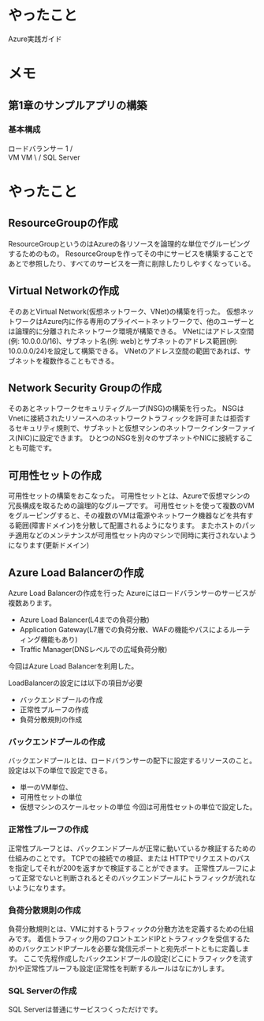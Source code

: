 # やったこと
Azure実践ガイド

# メモ
## 第1章のサンプルアプリの構築

###  基本構成
ロードバランサー 1 
     /    \
    VM     VM
     \     /
    SQL Server

# やったこと
## ResourceGroupの作成
ResourceGroupというのはAzureの各リソースを論理的な単位でグルーピングするためのもの。
ResourceGroupを作ってその中にサービスを構築することであとで参照したり、すべてのサービスを一斉に削除したりしやすくなっている。

## Virtual Networkの作成
そのあとVirtual Network(仮想ネットワーク、VNet)の構築を行った。
仮想ネットワークはAzure内に作る専用のプライベートネットワークで、他のユーザーとは論理的に分離されたネットワーク環境が構築できる。
VNetにはアドレス空間(例: 10.0.0.0/16)、サブネット名(例: web)とサブネットのアドレス範囲(例: 10.0.0.0/24)を設定して構築できる。
VNetのアドレス空間の範囲であれば、サブネットを複数作ることもできる。

## Network Security Groupの作成
そのあとネットワークセキュリティグループ(NSG)の構築を行った。
NSGはVnetに接続されたリソースへのネットワークトラフィックを許可または拒否するセキュリティ規則で、サブネットと仮想マシンのネットワークインターファイス(NIC)に設定できます。
ひとつのNSGを別々のサブネットやNICに接続することも可能です。

## 可用性セットの作成
可用性セットの構築をおこなった。
可用性セットとは、Azureで仮想マシンの冗長構成を取るための論理的なグループです。
可用性セットを使って複数のVMをグルーピングすると、その複数のVMは電源やネットワーク機器などを共有する範囲(障害ドメイン)を分散して配置されるようになります。
またホストのパッチ適用などのメンテナンスが可用性セット内のマシンで同時に実行されないようになります(更新ドメイン)

## Azure Load Balancerの作成
Azure Load Balancerの作成を行った
Azureにはロードバランサーのサービスが複数あります。
- Azure Load Balancer(L4までの負荷分散)
- Application Gateway(L7層での負荷分散、WAFの機能やパスによるルーティング機能もあり)
- Traffic Manager(DNSレベルでの広域負荷分散)

今回はAzure Load Balancerを利用した。

LoadBalancerの設定には以下の項目が必要
- バックエンドプールの作成
- 正常性プルーフの作成
- 負荷分散規則の作成

### バックエンドプールの作成
バックエンドプールとは、ロードバランサーの配下に設定するリソースのこと。
設定は以下の単位で設定できる。
- 単一のVM単位、
- 可用性セットの単位
- 仮想マシンのスケールセットの単位
今回は可用性セットの単位で設定した。

### 正常性プルーフの作成
正常性プルーフとは、パックエンドプールが正常に動いているか検証するための仕組みのことです。
TCPでの接続での検証、または HTTPでリクエストのパスを指定してそれが200を返すかで検証することができます。
正常性プルーフによって正常でないと判断されるとそのバックエンドプールにトラフィックが流れないようになります。

### 負荷分散規則の作成
負荷分散規則とは、VMに対するトラフィックの分散方法を定義するための仕組みです。
着信トラフィック用のフロントエンドIPとトラフィックを受信するためのバックエンドIPプールを必要な発信元ポートと宛先ポートともに定義します。
ここで先程作成したバックエンドプールの設定(どこにトラフィックを流すか)や正常性プルーフも設定(正常性を判断するルールはなにか)します。

### SQL Serverの作成
SQL Serverは普通にサービスつくっただけです。




